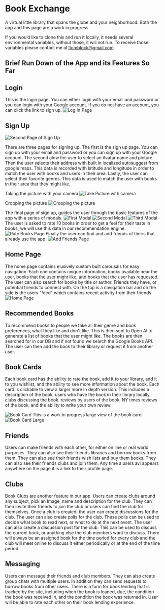 # Book Exchange

A virtual little library that spans the globe and your neighborhood. Both the app and this page are a work in progress.

If you would like to clone this and run it locally, it needs several environmental variables, without those, it will not run.  To receive those variables please contact me at <ltomblock@gmail.com>

## Brief Run Down of the App and its Features So Far

## Login

This is the login page.  You can either login with your email and password or you can login with your Google account.  If you do not have an account, you can click the link to sign up.
![Log In Page](/LogIn.png)

## Sign Up

![Second Page of Sign Up](/signUp2.png)

There are three pages for signing up.  The first is the sign up page.  You can sign up with your email and password or you can sign up with your Google account. The second alow the user to select an Avatar name and picture.  Then the user selects their address with built in localized autosuggest from google maps. This data is recorded with latitude and longitude in order to match the user with books and users in their area.  Lastly, the user can select their favorite genres.  This data is used to match the user with books in their area that they might like.

Taking the picture with your camera
![Take Picture with camera](/takeAviPic.png)

Cropping the picture
![Cropping the picture](/cropPhoto.png)

The final page of sign up, guides the user through the basic features of the app with a series of modals.
![First Modal](/modal1.png)
![Second Modal](/modal2.png)
![Third Modal](/modal3.png)
The user is asked to rate 10 books in order to get a feel for their taste in books, we will use this data in our recommendation engine.
![Rate Books Page](/rateBooks.png)
Finally the user can find and add friends of theirs that already use the app.
![Add Friends Page](/FindFriends.png)

## Home Page

The home page contains elusively custom built carousals for easy navigation. Each one contains unique information, books available near the user, books that the user might like, and books that the user has requested.  The user can also search for books by title or author. Friends they have, or potential friends to connect with. On the top is a navigation bar and on the side is the users "feed" which contains recent activity from their friends.
![Home Page](/homePage.png)

## Recommended Books

To recommend books to people we take all their genre and book preferences, what they like and don't like. This is then sent to Open AI to generate a list of books that the user might like. The books are then searched for in our DB and if not found we search the Google Books API.  The user can then add the book to their library or request it from another user.

## Book Cards

Each book card has the ability to rate the book, add it to your library, add it to you wishlist, and the ability to see more information about the book.  Each card is clickable to view a larger more in depth version.  This includes a description of the book, users who have the book in their library locally, clubs discussing the book, reviews by users of the book, NY times reviews of the book, and the ability to write your own review.

![Book Card](/bookCard.png)
This is a work in progress large view of the book card.
![Book Card Large](/bigBook.png)

## Friends

Users can make friends with each other, for either on line or real world purposes.  They can also see their friends libraries and borrow books from them.  They can also see their friends wish lists and buy them books.  They can also see their friends clubs and join them. Any time a users avi appears anywhere on the page it is a link to their profile page.

## Clubs

Book Clubs are another feature in our app.  Users can create clubs around any subject, pick an Image, name and description for the club.  They can then invite their friends to join the club or users can find the club for themselves.  Once a club is created, the user can create discussions for the club.  The user can also create polls for the club.  These polls can be used to decide what book to read next, or what to do at the next event.  The user can also create a discussion post for the club.  This can be used to discuss the current book, or anything else the club members want to discuss. There will always be an assigned book for the time period for every club and the club will meet online to discuss it either periodically or at the end of the time period.

## Messaging

Users can message their friends and club members.  They can also create group chats with multiple users. In addition they can send requests to borrow books from other users.  There is a form for book lending that is tracked by the site, including when the book is loaned, due, the condition the book was received in, and the condition the book was returned in.  User will be able to rate each other on their book lending experience.
